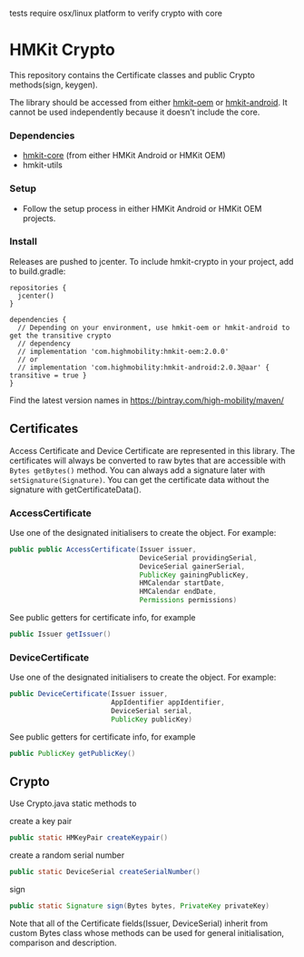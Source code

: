 tests require osx/linux platform to verify crypto with core


# HMKit Crypto

This repository contains the Certificate classes and public Crypto methods(sign, keygen).

The library should be accessed from either [hmkit-oem](https://github.com/highmobility/hmkit-oem/blob/1bfca938c495f564934838f10460f35916628f77/hmkit-oem/src/main/java/com/highmobility/hmkit/HMKit.java#L51) or 
[hmkit-android](https://github.com/highmobility/hmkit-android/blob/26fe7293312623a647965cd5f2d6ba9adcb6235f/hmkit-android/src/main/java/com/highmobility/hmkit/HMKit.java#L156). 
It cannot be used independently because it doesn't include the core.

### Dependencies

* [hmkit-core](https://github.com/highmobility/hmkit-core) (from either HMKit Android or HMKit OEM)
* hmkit-utils

### Setup

* Follow the setup process in either HMKit Android or HMKit OEM projects.

### Install

Releases are pushed to jcenter. To include hmkit-crypto in your project, add to build.gradle:

```
repositories {
  jcenter()
}

dependencies {
  // Depending on your environment, use hmkit-oem or hmkit-android to get the transitive crypto
  // dependency 
  // implementation 'com.highmobility:hmkit-oem:2.0.0'
  // or
  // implementation 'com.highmobility:hmkit-android:2.0.3@aar' { transitive = true }
}
```

Find the latest version names in https://bintray.com/high-mobility/maven/

## Certificates

Access Certificate and Device Certificate are represented in this library. The certificates will 
always be converted to raw bytes that are accessible with `Bytes getBytes()` method. You can always 
add a signature later with `setSignature(Signature)`. You can get the certificate data without
the signature with getCertificateData().

### AccessCertificate

Use one of the designated initialisers to create the object. For example:

```java
public public AccessCertificate(Issuer issuer,
                                DeviceSerial providingSerial,
                                DeviceSerial gainerSerial,
                                PublicKey gainingPublicKey,
                                HMCalendar startDate,
                                HMCalendar endDate,
                                Permissions permissions)
```

See public getters for certificate info, for example

```java
public Issuer getIssuer()
```

### DeviceCertificate
Use one of the designated initialisers to create the object. For example:

```java
public DeviceCertificate(Issuer issuer,
                         AppIdentifier appIdentifier,
                         DeviceSerial serial,
                         PublicKey publicKey)
```

See public getters for certificate info, for example

```java
public PublicKey getPublicKey()
```

## Crypto ##
Use Crypto.java static methods to

create a key pair
```java
public static HMKeyPair createKeypair()
```

create a random serial number
```java
public static DeviceSerial createSerialNumber()
```

sign

```java
public static Signature sign(Bytes bytes, PrivateKey privateKey)
```

Note that all of the Certificate fields(Issuer, DeviceSerial) inherit from custom Bytes class whose
methods can be used for general initialisation, comparison and description.
